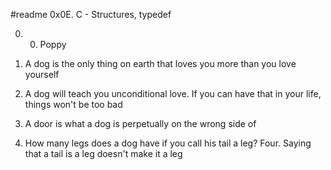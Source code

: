 #readme                 0x0E. C - Structures, typedef


0.  0. Poppy

1.  A dog is the only thing on earth that loves you more than you love yourself

2.  A dog will teach you unconditional love. If you can have that in your life, things won't be too bad

4.  A door is what a dog is perpetually on the wrong side of

5.  How many legs does a dog have if you call his tail a leg? Four. Saying that a tail is a leg doesn't make it a leg
